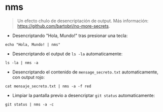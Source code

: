 # nms

> Un efecto chulo de desencriptación de output.
> Más información: <https://github.com/bartobri/no-more-secrets>.

- Desencriptando "Hola, Mundo!" tras presionar una tecla:

`echo "Hola, Mundo! | nms"`

- Desencriptando el output de `ls -la` automaticamente:

`ls -la | nms -a`

- Desencriptando el contenido de `mensage_secreto.txt` automaticamente, con output rojo:

`cat mensaje_secreto.txt | nms -a -f red`

- Limpiar la pantalla previo a desencriptar `git status` automaticamente:

`git status | nms -a -c`
